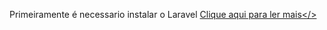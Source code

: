 Primeiramente é necessario instalar o Laravel <a href="https://laravel.com/docs/10.x/installation">Clique aqui para ler mais</>
